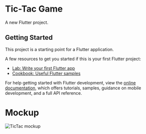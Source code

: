# Tic-Tac Game

A new Flutter project.

## Getting Started

This project is a starting point for a Flutter application.

A few resources to get you started if this is your first Flutter project:

- [Lab: Write your first Flutter app](https://docs.flutter.dev/get-started/codelab)
- [Cookbook: Useful Flutter samples](https://docs.flutter.dev/cookbook)

For help getting started with Flutter development, view the
[online documentation](https://docs.flutter.dev/), which offers tutorials,
samples, guidance on mobile development, and a full API reference.

# Mockup
![TicTac mockup](https://github.com/MohamedElkerm/TicTac_Game/assets/87609841/1ffc3924-c573-4631-bbae-568407e684af)
